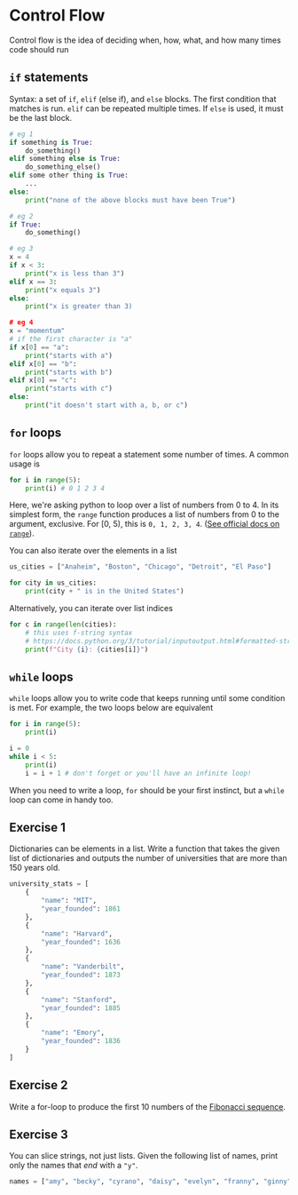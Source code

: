 # Control Flow

Control flow is the idea of deciding when, how, what, and how many times code should run

## `if` statements

Syntax: a set of `if`, `elif` (else if), and `else` blocks. The first condition that matches is run. `elif` can be repeated multiple times. If `else` is used, it must be the last block.

```py
# eg 1
if something is True:
    do_something()
elif something else is True:
    do_something_else()
elif some other thing is True:
    ...
else:
    print("none of the above blocks must have been True")

# eg 2
if True:
    do_something()

# eg 3
x = 4
if x < 3:
    print("x is less than 3")
elif x == 3:
    print("x equals 3")
else:
    print("x is greater than 3)

# eg 4
x = "momentum"
# if the first character is "a"
if x[0] == "a":
    print("starts with a")
elif x[0] == "b":
    print("starts with b")
elif x[0] == "c":
    print("starts with c")
else:
    print("it doesn't start with a, b, or c")
```

## `for` loops

`for` loops allow you to repeat a statement some number of times. A common usage is

```py
for i in range(5):
    print(i) # 0 1 2 3 4
```

Here, we're asking python to loop over a list of numbers from 0 to 4. In its simplest form, the `range` function produces a list of numbers from 0 to the argument, exclusive. For [0, 5), this is `0, 1, 2, 3, 4`. ([See official docs on `range`](https://docs.python.org/3.3/library/stdtypes.html?highlight=range#range)).

You can also iterate over the elements in a list

```py
us_cities = ["Anaheim", "Boston", "Chicago", "Detroit", "El Paso"]

for city in us_cities:
    print(city + " is in the United States")
```

Alternatively, you can iterate over list indices

```py
for c in range(len(cities):
    # this uses f-string syntax
    # https://docs.python.org/3/tutorial/inputoutput.html#formatted-string-literals
    print(f"City {i}: {cities[i]}")
```

## `while` loops

`while` loops allow you to write code that keeps running until some condition is met. For example, the two loops below are equivalent

```py
for i in range(5):
    print(i)

i = 0
while i < 5:
    print(i)
    i = i + 1 # don't forget or you'll have an infinite loop!
```

When you need to write a loop, `for` should be your first instinct, but a `while` loop can come in handy too.

## Exercise 1

Dictionaries can be elements in a list. Write a function that takes the given list of dictionaries and outputs the number of universities that are more than 150 years old.

```py
university_stats = [
    {
        "name": "MIT",
        "year_founded": 1861
    },
    {
        "name": "Harvard",
        "year_founded": 1636
    },
    {
        "name": "Vanderbilt",
        "year_founded": 1873
    },
    {
        "name": "Stanford",
        "year_founded": 1885
    },
    {
        "name": "Emory",
        "year_founded": 1836
    }
]
```

## Exercise 2

Write a for-loop to produce the first 10 numbers of the [Fibonacci sequence](https://en.wikipedia.org/wiki/Fibonacci_number).

## Exercise 3

You can slice strings, not just lists. Given the following list of names, print only the names that _end_ with a `"y"`.

```py
names = ["amy", "becky", "cyrano", "daisy", "evelyn", "franny", "ginny", "lydia"]
```
